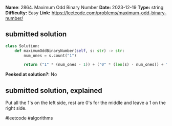 **Name**: 2864. Maximum Odd Binary Number
**Date:** 2023-12-19
**Type:** string
**Difficulty:** Easy
**Link:** https://leetcode.com/problems/maximum-odd-binary-number/



## submitted solution
```python
class Solution:
    def maximumOddBinaryNumber(self, s: str) -> str:
        num_ones = s.count("1")

        return ("1" * (num_ones - 1)) + ("0" * (len(s) - num_ones)) + "1"
```

**Peeked at solution?:** No

## submitted solution, explained

Put all the 1's on the left side, rest are 0's for the middle and leave a 1 on the right side.

#leetcode #algorithms 